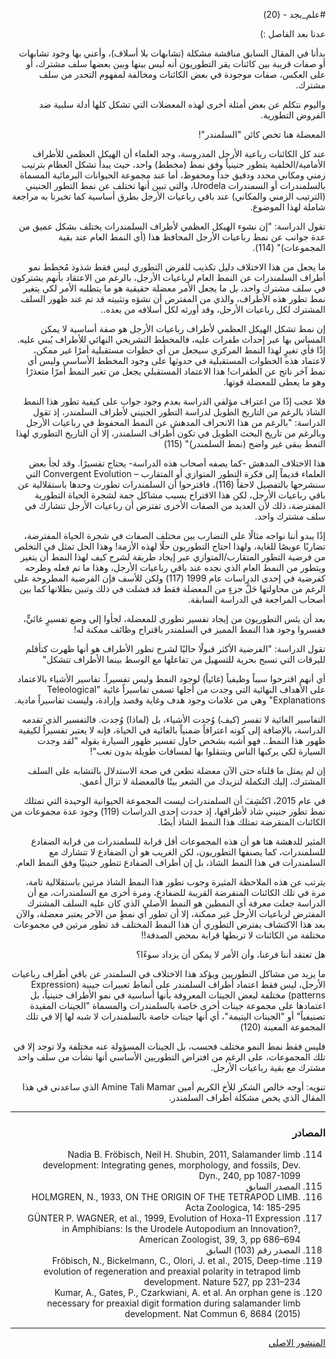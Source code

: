 <div dir="rtl">

#علم_بجد - (20)

عدنا بعد الفاصل :)

بدأنا في المقال السابق مناقشة مشكلة (تشابهات بلا أسلاف)، وأعني بها وجود تشابهات أو صفات قريبة بين كائنات يقر التطوريون أنه ليس بينها وبين بعضها سلف مشترك، أو على العكس، صفات موجودة في بعض الكائنات ومخالفة لمفهوم التحدر من سلف مشترك.

واليوم نتكلم عن بعض أمثلة أخرى لهذه المعضلات التي تشكل كلها أدلة سلبية ضد الفروض التطورية.

المعضلة هنا تخص كائن "السلمندر"!

عند كل الكائنات رباعية الأرجل المدروسة، وجد العلماء أن الهيكل العظمي للأطراف الأمامية/الخلفية يتطور جنينياً وفق نمط (مخطط) واحد، حيث يبدأ تشكل العظام بترتيب زمني ومكاني محدد ودقيق جداً ومحفوظ، أما عند مجموعة الحيوانات البرمائية المسماة بالسلمندرات أو السمندرات Urodela، والتي تبين أنها تختلف عن نمط التطور الجنيني (الترتيب الزمني والمكاني) عند باقي رباعيات الأرجل بطرق أساسية كما تخبرنا به مراجعة شاملة لهذا الموضوع.

تقول الدراسة: "إن نشوء الهيكل العظمي لأطراف السلمندرات يختلف بشكل عميق من عدة جوانب عن نمط رباعيات الأرجل المحافظ هذا (أي النمط العام عند بقية المجموعات)" (114).

ما يجعل من هذا الاختلاف دليل تكذيب للفرض التطوري ليس فقط شذوذ مُخطط نمو أطراف السلمندرات عن النمط العام لرباعيات الأرجل، بالرغم من الاعتقاد بأنهم يشتركون في سلف مشترك واحد، بل ما يجعل الأمر معضلة حقيقية هو ما يتطلبه الأمر لكي يتغير نمط تطور هذه الأطراف، والذي من المفترض أن نشؤه وتثبيته قد تم عند ظهور السلف المشترك لكل رباعيات الأرجل، وقد أورثه لكل أسلافه من بعده..

إن نمط تشكل الهيكل العظمي لأطراف رباعيات الأرجل هو صفة أساسية لا يمكن المساس بها عبر إحداث طفرات عليه، فالمخطط التشريحي النهائي للأطراف يُبني عليه. إذًا فأي تغيرٍ لهذا النمط المركزي سيجعل من أي خطوات مستقبلية أمرًا غير ممكن، لاعتماد هذه الخطوات المستقبلية في حدوثها على وجود المخطط الأساسي وليس أي نمط آخر ناتج عن الطفرات! هذا الاعتماد المستقبلي يجعل من تغير النمط أمرًا متعذرًا وهو ما يعطى للمعضلة قوتها.

فلا عجب إذًا من اعتراف مؤلفي الدراسة بعدم وجود جواب على كيفية تطور هذا النمط الشاذ بالرغم من التاريخ الطويل لدراسة التطور الجنيني لأطراف السلمندر، إذ تقول الدراسة: "بالرغم من هذا الانحراف المدهش عن النمط المحفوظ في رباعيات الأرجل وبالرغم من تاريخ البحث الطويل في تكون أطراف السلمندر، إلا أن التاريخ التطوري لهذا النمط يبقى غير واضح (نمط السلمندر)" (115)

هذا الاختلاف المدهش -كما يصفه أصحاب هذه الدراسة- يحتاج تفسيرًا. وقد لجأ بعض العلماء قديماً إلى فكرة التطور المتوازي أو المتقارب – Convergent Evolution التي سنشرحها بالتفصيل لاحقاً (116)، فاقترحوا أن السلمندرات تطورت وحدها باستقلالية عن باقي رباعيات الأرجل، لكن هذا الاقتراح يسبب مشاكل جمة لشجرة الحياة التطورية المفترضة، ذلك لأن العديد من الصفات الأخرى تفترض أن رباعيات الأرجل تتشارك في سلف مشترك واحد.

إذًا يبدو أننا نواجه مثالًا على التضارب بين مختلف الصفات في شجرة الحياة المفترضة، تضاربًا عويصًا للغاية، ولهذا احتاج التطوريون حلًا لهذه الأزمة! وهذا الحل تمثل في التخلص من فرضية التطور المتقارب/المتوازي عبر إيجاد طريقة لشرح كيف لهذا النمط أن يتغير ويتطور من النمط العام الذي نجده عند باقي رباعيات الأرجل، وهذا ما تم فعله وطرحه كفرضية في إحدى الدراسات عام 1999 (117) ولكن للأسف فإن الفرضية المطروحة على الرغم من محاولتها حَلَّ جزءٍ من المعضلة فقط قد فشلت في ذلك وتبين بطلانها كما بين أصحاب المراجعة في الدراسة السابقة.

بعد أن يئس التطوريون من إيجاد تفسير تطوري للمعضلة، لجأوا إلى وضع تفسيرٍ غائيٍّ، ففسروا وجود هذا النمط المميز في السلمندر باقتراح وظائف ممكنة له!

تقول الدراسة: "الفرضية الأكثر قبولًا حاليًا لشرح تطور الأطراف هو أنها ظهرت كتأقلم لليرقات التي تسبح بحرية للتسهيل من تفاعلها مع الوسط بينما الأطراف تتشكل"

أي أنهم اقترحوا سبباً وظيفياً (غائياً) لوجود النمط وليس تفسيراً. تفاسير الأشياء بالاعتماد على الأهداف النهائية التي وجدت من أجلها تسمى تفاسيراً غائية "Teleological Explanations" وهي من علامات وجود هدف وغاية وقصد وإرادة، وليست تفاسيراً مادية.

التفاسير الغائية لا تفسر (كيف) وُجدت الأشياء، بل (لماذا) وُجدت. فالتفسير الذي تقدمه الدراسة، بالإضافة إلى كونه اعترافاً ضمنياً بالغائية في الحياة، فإنه لا يعتبر تفسيراً لكيفية ظهور هذا النمط.. فهو أشبه بشخص حاول تفسير ظهور السيارة بقوله "لقد وجدت السيارة لكي يركبها الناس ويتنقلوا بها لمسافات طويلة بدون تعب"!

إن لم يمثل ما قلناه حتى الآن معضلة تطعن في صحة الاستدلال بالتشابه على السلف المشترك، إليك التكملة لنزيدك من الشعر بيتًا فالمعضلة لا تزال أعمق.

في عام 2015، اكتُشِفَ أن السلمندرات ليست المجموعة الحيوانية الوحيدة التي تمتلك نمط تطور جنيني شاذ لأطرافها، إذ حددت إحدى الدراسات (119) وجود عدة مجموعات من الكائنات المنقرضة تمتلك هذا النمط الشاذ أيضًا.

المثير للدهشة هنا هو أن هذه المجموعات أقل قرابة للسلمندرات من قرابة الضفادع للسلمندرات، كما يصنفها التطوريون، لكن الغريب هو أن الضفادع لا تتشارك مع السلمندرات في هذا النمط الشاذ، بل إن أطراف الضفادع تتطور جنينيًا وفق النمط العام.

يترتب عن هذه الملاحظة المثيرة وجوب تطور هذا النمط الشاذ مرتين باستقلالية تامة، مرة في تلك الكائنات المنقرضة القريبة للضفادع، ومرة أخرى مع السلمندرات، مع أن الدراسة جعلت معرفة أي النمطين هو النمط الأصلي الذي كان عليه السلف المشترك المفترض لرباعيات الأرجل غير ممكنة، إلا أن تطور أي نمطٍ من الآخر يعتبر معضلة، والآن بعد هذا الاكتشاف يفترض التطوري أن هذا النمط المختلف قد تطور مرتين في مجموعات مختلفة من الكائنات لا تربطها قرابة بمحض الصدفة!!

هل تعتقد أننا فرغنا، وأن الأمر لا يمكن أن يزداد سوءًا؟

ما يزيد من مشاكل التطوريين ويؤكد هذا الاختلاف في السلمندر عن باقي أطراف رباعيات الأرجل، ليس فقط اعتماد أطراف السلمندر على أنماط تعبيرات جينية (Expression patterns) مختلفة لبعض الجينات المعروفة بأنها أساسية في نمو الأطراف جنينياً، بل اعتمادها على مجموعة جينات أخرى خاصة بالسلمندرات والمسماة "الجينات المقيدة تصنيفياً" أو "الجينات اليتيمة"، أي أنها جينات خاصة بالسلمندرات لا شبه لها إلا في تلك المجموعة المعينة (120)

فليس فقط نمط النمو مختلف فحسب، بل الجينات المسؤولة عنه مختلفة ولا توجد إلا في تلك المجموعات، على الرغم من افتراض التطوريين الأساسي أنها نشأت من سلف واحد مشترك مع بقية رباعيات الأرجل.

تنويه: أوجه خالص الشكر للأخ الكريم أمين Amine Tali Mamar الذي ساعدني في هذا المقال الذي يخص مشكلة أطراف السلمندر.

***

### المصادر

114) Nadia B. Fröbisch, Neil H. Shubin, 2011, Salamander limb development: Integrating genes, morphology, and fossils, Dev. Dyn., 240, pp 1087-1099
115) المصدر السابق
116) HOLMGREN, N., 1933, ON THE ORIGIN OF THE TETRAPOD LIMB. Acta Zoologica, 14: 185-295
117) GÜNTER P. WAGNER, et al., 1999, Evolution of Hoxa-11 Expression in Amphibians: Is the Urodele Autopodium an Innovation?, American Zoologist, 39, 3, pp 686–694
118) المصدر رقم (103) السابق
119) Fröbisch, N., Bickelmann, C., Olori, J. et al., 2015, Deep-time evolution of regeneration and preaxial polarity in tetrapod limb development. Nature 527, pp 231–234
120) Kumar, A., Gates, P., Czarkwiani, A. et al. An orphan gene is necessary for preaxial digit formation during salamander limb development. Nat Commun 6, 8684 (2015)

***

[المنشور الاصلي](https://www.facebook.com/akotbfb/posts/3196934410534711)

</div>